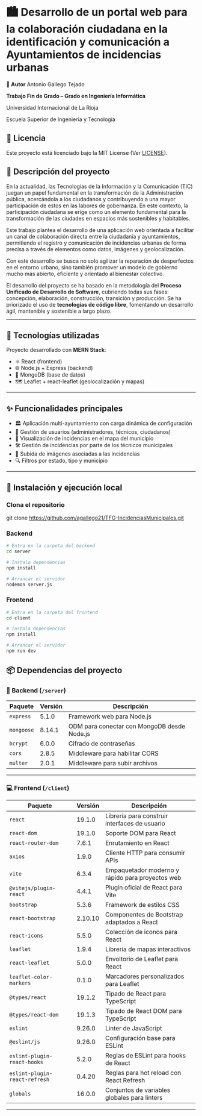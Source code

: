 # 🏙️ Desarrollo de un portal web para la colaboración ciudadana en la identificación y comunicación a Ayuntamientos de incidencias urbanas
**👤 Autor** Antonio Gallego Tejado

**Trabajo Fin de Grado – Grado en Ingeniería Informática**

Universidad Internacional de La Rioja

Escuela Superior de Ingeniería y Tecnología 


## 📄 Licencia
Este proyecto está licenciado bajo la MIT License (Ver [LICENSE](./LICENSE)).

## 📌 Descripción del proyecto

En la actualidad, las Tecnologías de la Información y la Comunicación (TIC) juegan un papel fundamental en la transformación de la Administración pública, acercándola a los ciudadanos y contribuyendo a una mayor participación de estos en las labores de gobernanza. En este contexto, la participación ciudadana se erige como un elemento fundamental para la transformación de las ciudades en espacios más sostenibles y habitables.

Este trabajo plantea el desarrollo de una aplicación web orientada a facilitar un canal de colaboración directa entre la ciudadanía y ayuntamientos, permitiendo el registro y comunicación de incidencias urbanas de forma precisa a través de elementos como datos, imágenes y geolocalización. 

Con este desarrollo se busca no solo agilizar la reparación de desperfectos en el entorno urbano, sino también promover un modelo de gobierno mucho más abierto, eficiente y orientado al bienestar colectivo.

El desarrollo del proyecto se ha basado en la metodología del **Proceso Unificado de Desarrollo de Software**, cubriendo todas sus fases: concepción, elaboración, construcción, transición y producción. Se ha priorizado el uso de **tecnologías de código libre**, fomentando un desarrollo ágil, mantenible y sostenible a largo plazo.

---

## 🧩 Tecnologías utilizadas

Proyecto desarrollado con **MERN Stack**:

- ⚛️ React (frontend)
- 🌐 Node.js + Express (backend)
- 🍃 MongoDB (base de datos)
- 🗺️ Leaflet + react-leaflet (geolocalización y mapas)

---

## ✨ Funcionalidades principales

- 🏛️ Aplicación multi-ayuntamiento con carga dinámica de configuración
- 👤 Gestión de usuarios (administradores, técnicos, ciudadanos)
- 📍 Visualización de incidencias en el mapa del municipio
- 🛠️ Gestión de incidencias por parte de los técnicos municipales
- 📸 Subida de imágenes asociadas a las incidencias
- 🔍 Filtros por estado, tipo y municipio

---

## 🚀 Instalación y ejecución local

### Clona el repositorio
git clone https://github.com/agallego21/TFG-IncidenciasMunicipales.git

### Backend
```bash
# Entra en la carpeta del backend
cd server

# Instala dependencias
npm install

# Arrancar el servidor
nodemon server.js
```

### Frontend

```bash
# Entra en la carpeta del frontend
cd client

# Instala dependencias
npm install

# Arrancar el servidor
npm run dev
```

## 📦 Dependencias del proyecto

### 🔧 Backend (`/server`)

| Paquete     | Versión   | Descripción                                         |
|-------------|-----------|-----------------------------------------------------|
| `express`   | 5.1.0     | Framework web para Node.js                          |
| `mongoose`  | 8.14.1    | ODM para conectar con MongoDB desde Node.js         |
| `bcrypt`    | 6.0.0     | Cifrado de contraseñas                              |
| `cors`      | 2.8.5     | Middleware para habilitar CORS                      |
| `multer`    | 2.0.1     | Middleware para subir archivos                      |

---

### 💻 Frontend (`/client`)

| Paquete                          | Versión   | Descripción                                         |
|----------------------------------|-----------|-----------------------------------------------------|
| `react`                          | 19.1.0    | Librería para construir interfaces de usuario       |
| `react-dom`                      | 19.1.0    | Soporte DOM para React                              |
| `react-router-dom`               | 7.6.1     | Enrutamiento en React                               |
| `axios`                          | 1.9.0     | Cliente HTTP para consumir APIs                     |
| `vite`                           | 6.3.4     | Empaquetador moderno y rápido para proyectos web    |
| `@vitejs/plugin-react`           | 4.4.1     | Plugin oficial de React para Vite                   |
| `bootstrap`                      | 5.3.6     | Framework de estilos CSS                            |
| `react-bootstrap`                | 2.10.10   | Componentes de Bootstrap adaptados a React          |
| `react-icons`                    | 5.5.0     | Colección de iconos para React                      |
| `leaflet`                        | 1.9.4     | Librería de mapas interactivos                      |
| `react-leaflet`                  | 5.0.0     | Envoltorio de Leaflet para React                    |
| `leaflet-color-markers`          | 0.1.0     | Marcadores personalizados para Leaflet              |
| `@types/react`                   | 19.1.2    | Tipado de React para TypeScript                     |
| `@types/react-dom`               | 19.1.3    | Tipado de React DOM para TypeScript                 |
| `eslint`                         | 9.26.0    | Linter de JavaScript                                |
| `@eslint/js`                     | 9.26.0    | Configuración base para ESLint                      |
| `eslint-plugin-react-hooks`      | 5.2.0     | Reglas de ESLint para hooks de React                |
| `eslint-plugin-react-refresh`    | 0.4.20    | Reglas para hot reload con React Refresh            |
| `globals`                        | 16.0.0    | Conjuntos de variables globales para linters        |

---
